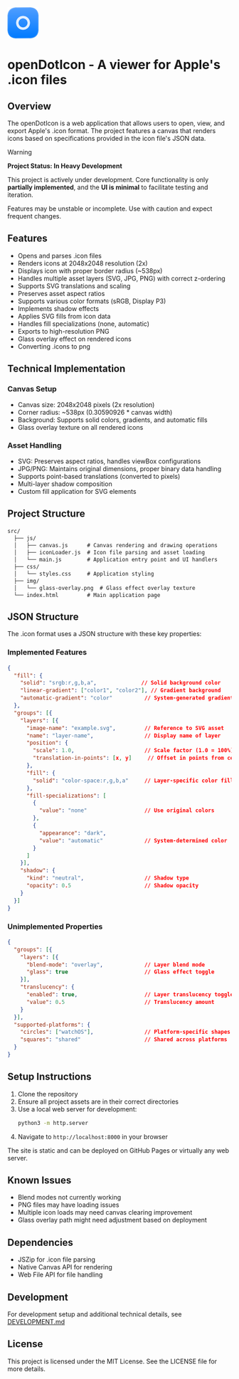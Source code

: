 <img src="https://raw.githubusercontent.com/KevDoy/opendoticon/refs/heads/main/src/favicon.png" height="70" alt>

# openDotIcon - A viewer for Apple's .icon files

## Overview
The openDotIcon is a web application that allows users to open, view, and export Apple's .icon format. The project features a canvas that renders icons based on specifications provided in the icon file's JSON data.

> [!WARNING]
> **Project Status: In Heavy Development**
>
> This project is actively under development. Core functionality is only **partially implemented**, and the **UI is minimal** to facilitate testing and iteration.
>
> Features may be unstable or incomplete. Use with caution and expect frequent changes.

## Features
- Opens and parses .icon files
- Renders icons at 2048x2048 resolution (2x)
- Displays icon with proper border radius (~538px)
- Handles multiple asset layers (SVG, JPG, PNG) with correct z-ordering
- Supports SVG translations and scaling
- Preserves asset aspect ratios
- Supports various color formats (sRGB, Display P3)
- Implements shadow effects
- Applies SVG fills from icon data
- Handles fill specializations (none, automatic)
- Exports to high-resolution PNG
- Glass overlay effect on rendered icons
- Converting .icons to png

## Technical Implementation

### Canvas Setup
- Canvas size: 2048x2048 pixels (2x resolution)
- Corner radius: ~538px (0.30590926 * canvas width)
- Background: Supports solid colors, gradients, and automatic fills
- Glass overlay texture on all rendered icons

### Asset Handling
- SVG: Preserves aspect ratios, handles viewBox configurations
- JPG/PNG: Maintains original dimensions, proper binary data handling
- Supports point-based translations (converted to pixels)
- Multi-layer shadow composition
- Custom fill application for SVG elements

## Project Structure
```
src/
  ├── js/
  │   ├── canvas.js      # Canvas rendering and drawing operations
  │   ├── iconLoader.js  # Icon file parsing and asset loading
  │   └── main.js        # Application entry point and UI handlers
  ├── css/
  │   └── styles.css     # Application styling
  ├── img/
  │   └── glass-overlay.png  # Glass effect overlay texture
  └── index.html         # Main application page
```

## JSON Structure
The .icon format uses a JSON structure with these key properties:

### Implemented Features
```json
{
  "fill": {
    "solid": "srgb:r,g,b,a",              // Solid background color
    "linear-gradient": ["color1", "color2"], // Gradient background
    "automatic-gradient": "color"          // System-generated gradient
  },
  "groups": [{
    "layers": [{
      "image-name": "example.svg",         // Reference to SVG asset
      "name": "layer-name",                // Display name of layer
      "position": {
        "scale": 1.0,                      // Scale factor (1.0 = 100%)
        "translation-in-points": [x, y]     // Offset in points from center
      },
      "fill": {
        "solid": "color-space:r,g,b,a"     // Layer-specific color fill
      },
      "fill-specializations": [
        {
          "value": "none"                  // Use original colors
        },
        {
          "appearance": "dark",
          "value": "automatic"             // System-determined color
        }
      ]
    }],
    "shadow": {
      "kind": "neutral",                   // Shadow type
      "opacity": 0.5                       // Shadow opacity
    }
  }]
}
```

### Unimplemented Properties
```json
{
  "groups": [{
    "layers": [{
      "blend-mode": "overlay",             // Layer blend mode
      "glass": true                        // Glass effect toggle
    }],
    "translucency": {
      "enabled": true,                     // Layer translucency toggle
      "value": 0.5                         // Translucency amount
    }
  }],
  "supported-platforms": {
    "circles": ["watchOS"],                // Platform-specific shapes
    "squares": "shared"                    // Shared across platforms
  }
}
```

## Setup Instructions
1. Clone the repository
2. Ensure all project assets are in their correct directories
3. Use a local web server for development:
   ```bash
   python3 -m http.server
   ```
4. Navigate to `http://localhost:8000` in your browser

The site is static and can be deployed on GitHub Pages or virtually any web server.

## Known Issues
- Blend modes not currently working
- PNG files may have loading issues
- Multiple icon loads may need canvas clearing improvement
- Glass overlay path might need adjustment based on deployment

## Dependencies
- JSZip for .icon file parsing
- Native Canvas API for rendering
- Web File API for file handling

## Development
For development setup and additional technical details, see [DEVELOPMENT.md](DEVELOPMENT.md)

## License
This project is licensed under the MIT License. See the LICENSE file for more details.
